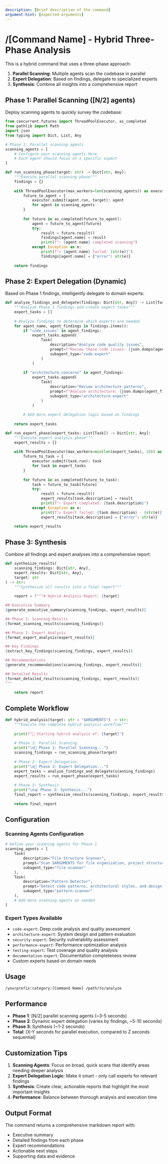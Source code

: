 ```yaml
---
description: [Brief description of the command]
argument-hint: [expected-arguments]
---
```


# /[Command Name] - Hybrid Three-Phase Analysis

This is a hybrid command that uses a three-phase approach:
1. **Parallel Scanning**: Multiple agents scan the codebase in parallel
2. **Expert Delegation**: Based on findings, delegate to specialized experts
3. **Synthesis**: Combine all insights into a comprehensive report

## Phase 1: Parallel Scanning ([N/2] agents)

Deploy scanning agents to quickly survey the codebase:

```python
from concurrent.futures import ThreadPoolExecutor, as_completed
from pathlib import Path
import json
from typing import Dict, List, Any

# Phase 1: Parallel scanning agents
scanning_agents = [
    # Configure your scanning agents here
    # Each agent should focus on a specific aspect
]

def run_scanning_phase(target: str) -> Dict[str, Any]:
    """Execute parallel scanning phase"""
    findings = {}
    
    with ThreadPoolExecutor(max_workers=len(scanning_agents)) as executor:
        future_to_agent = {
            executor.submit(agent.run, target): agent 
            for agent in scanning_agents
        }
        
        for future in as_completed(future_to_agent):
            agent = future_to_agent[future]
            try:
                result = future.result()
                findings[agent.name] = result
                print(f"✓ {agent.name} completed scanning")
            except Exception as e:
                print(f"✗ {agent.name} failed: {str(e)}")
                findings[agent.name] = {"error": str(e)}
    
    return findings
```

## Phase 2: Expert Delegation (Dynamic)

Based on Phase 1 findings, intelligently delegate to domain experts:

```python
def analyze_findings_and_delegate(findings: Dict[str, Any]) -> List[Task]:
    """Analyze Phase 1 findings and create expert tasks"""
    expert_tasks = []
    
    # Analyze findings to determine which experts are needed
    for agent_name, agent_findings in findings.items():
        if "code_issues" in agent_findings:
            expert_tasks.append(
                Task(
                    description="Analyze code quality issues",
                    prompt=f"Review these code issues: {json.dumps(agent_findings['code_issues'])}",
                    subagent_type="code-expert"
                )
            )
        
        if "architecture_concerns" in agent_findings:
            expert_tasks.append(
                Task(
                    description="Review architecture patterns",
                    prompt=f"Analyze architecture: {json.dumps(agent_findings['architecture_concerns'])}",
                    subagent_type="architecture-expert"
                )
            )
        
        # Add more expert delegation logic based on findings
    
    return expert_tasks

def run_expert_phase(expert_tasks: List[Task]) -> Dict[str, Any]:
    """Execute expert analysis phase"""
    expert_results = {}
    
    with ThreadPoolExecutor(max_workers=min(len(expert_tasks), 10)) as executor:
        future_to_task = {
            executor.submit(task.run): task 
            for task in expert_tasks
        }
        
        for future in as_completed(future_to_task):
            task = future_to_task[future]
            try:
                result = future.result()
                expert_results[task.description] = result
                print(f"✓ Expert completed: {task.description}")
            except Exception as e:
                print(f"✗ Expert failed: {task.description} - {str(e)}")
                expert_results[task.description] = {"error": str(e)}
    
    return expert_results
```

## Phase 3: Synthesis

Combine all findings and expert analyses into a comprehensive report:

```python
def synthesize_results(
    scanning_findings: Dict[str, Any],
    expert_results: Dict[str, Any],
    target: str
) -> str:
    """Synthesize all results into a final report"""
    
    report = f"""# Hybrid Analysis Report: {target}

## Executive Summary
{generate_executive_summary(scanning_findings, expert_results)}

## Phase 1: Scanning Results
{format_scanning_results(scanning_findings)}

## Phase 2: Expert Analysis
{format_expert_analysis(expert_results)}

## Key Findings
{extract_key_findings(scanning_findings, expert_results)}

## Recommendations
{generate_recommendations(scanning_findings, expert_results)}

## Detailed Results
{format_detailed_results(scanning_findings, expert_results)}
"""
    
    return report
```

## Complete Workflow

```python
def hybrid_analysis(target: str = "$ARGUMENTS") -> str:
    """Execute the complete hybrid analysis workflow"""
    
    print(f"🚀 Starting hybrid analysis of: {target}")
    
    # Phase 1: Parallel Scanning
    print("\n📡 Phase 1: Parallel Scanning...")
    scanning_findings = run_scanning_phase(target)
    
    # Phase 2: Expert Delegation
    print("\n🧠 Phase 2: Expert Delegation...")
    expert_tasks = analyze_findings_and_delegate(scanning_findings)
    expert_results = run_expert_phase(expert_tasks)
    
    # Phase 3: Synthesis
    print("\n📊 Phase 3: Synthesis...")
    final_report = synthesize_results(scanning_findings, expert_results, target)
    
    return final_report
```

## Configuration

### Scanning Agents Configuration
```python
# Define your scanning agents for Phase 1
scanning_agents = [
    Task(
        description="File Structure Scanner",
        prompt="Scan $ARGUMENTS for file organization, project structure, and directory patterns. Identify key areas that need expert review.",
        subagent_type="file-scanner"
    ),
    Task(
        description="Pattern Detector",
        prompt="Detect code patterns, architectural styles, and design patterns in $ARGUMENTS. Flag areas requiring specialized analysis.",
        subagent_type="pattern-scanner"
    ),
    # Add more scanning agents as needed
]
```

### Expert Types Available
- `code-expert`: Deep code analysis and quality assessment
- `architecture-expert`: System design and pattern evaluation
- `security-expert`: Security vulnerability assessment
- `performance-expert`: Performance optimization analysis
- `testing-expert`: Test coverage and quality analysis
- `documentation-expert`: Documentation completeness review
- Custom experts based on domain needs

## Usage

```bash
/yourprefix:category:[Command Name] /path/to/analyze
```

## Performance

- **Phase 1**: [N/2] parallel scanning agents (~3-5 seconds)
- **Phase 2**: Dynamic expert delegation (varies by findings, ~5-10 seconds)
- **Phase 3**: Synthesis (~1-2 seconds)
- **Total**: [X-Y seconds for parallel execution, compared to Z seconds sequential]

## Customization Tips

1. **Scanning Agents**: Focus on broad, quick scans that identify areas needing deeper analysis
2. **Expert Delegation Logic**: Make it smart - only call experts for relevant findings
3. **Synthesis**: Create clear, actionable reports that highlight the most important insights
4. **Performance**: Balance between thorough analysis and execution time

## Output Format

The command returns a comprehensive markdown report with:
- Executive summary
- Detailed findings from each phase
- Expert recommendations
- Actionable next steps
- Supporting data and evidence